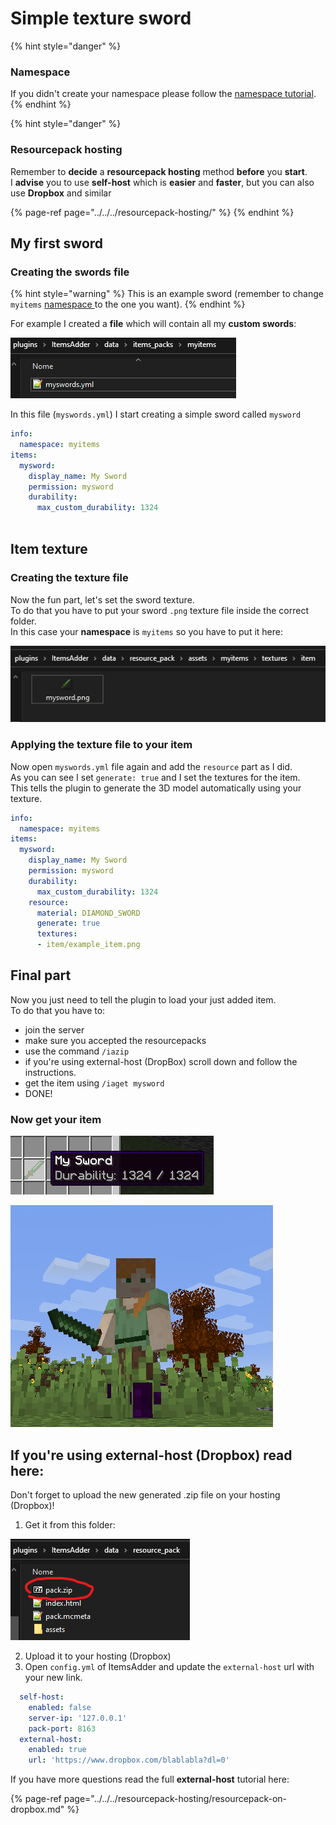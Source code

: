 # Simple texture sword

{% hint style="danger" %}
### Namespace

If you didn't create your namespace please follow the [namespace tutorial](../creating-your-namespace.md).
{% endhint %}

{% hint style="danger" %}
### Resourcepack hosting

Remember to **decide** a **resourcepack hosting** method **before** you **start**.  
I **advise** you to use **self-host** which is **easier** and **faster**, but you can also use **Dropbox** and similar

{% page-ref page="../../../resourcepack-hosting/" %}
{% endhint %}

## My first sword

### Creating the swords file

{% hint style="warning" %}
This is an example sword \(remember to change `myitems` [namespace ](../basic-concepts/namespace.md)to the one you want\).
{% endhint %}

For example I created a **file** which will contain all my **custom swords**:

![](../../../../.gitbook/assets/immagine%20%2822%29.png)

In this file \(`myswords.yml`\) I start creating a simple sword called `mysword`

```yaml
info:
  namespace: myitems
items:
  mysword:
    display_name: My Sword
    permission: mysword
    durability:
      max_custom_durability: 1324
  
```

## Item texture

### Creating the texture file

Now the fun part, let's set the sword texture.  
To do that you have to put your sword `.png` texture file inside the correct folder.  
In this case your **namespace** is `myitems` so you have to put it here:

![](../../../../.gitbook/assets/immagine%20%2819%29.png)

### Applying the texture file to your item

Now open `myswords.yml` file again and add the `resource` part as I did.  
As you can see I set `generate: true` and I set the textures for the item.  
This tells the plugin to generate the 3D model automatically using your texture.

```yaml
info:
  namespace: myitems
items:
  mysword:
    display_name: My Sword
    permission: mysword
    durability:
      max_custom_durability: 1324
    resource:
      material: DIAMOND_SWORD
      generate: true
      textures:
      - item/example_item.png
```

## Final part

Now you just need to tell the plugin to load your just added item.  
To do that you have to:  
- join the server  
- make sure you accepted the resourcepacks  
- use the command `/iazip`  
- if you're using external-host \(DropBox\) scroll down and follow the instructions.  
- get the item using `/iaget mysword`  
- DONE!

### Now get your item

![](../../../../.gitbook/assets/immagine%20%2818%29.png)

![](../../../../.gitbook/assets/immagine%20%2816%29.png)

## If you're using external-host \(Dropbox\) read here:

Don't forget to upload the new generated .zip file on your hosting \(Dropbox\)!  
1. Get it from this folder:

![](../../../../.gitbook/assets/immagine%20%2896%29%20%282%29%20%283%29.png)

2. Upload it to your hosting \(Dropbox\)  
3. Open `config.yml` of ItemsAdder and update the `external-host` url with your new link.

```yaml
  self-host:
    enabled: false
    server-ip: '127.0.0.1'
    pack-port: 8163
  external-host:
    enabled: true
    url: 'https://www.dropbox.com/blablabla?dl=0'
```

If you have more questions read the full **external-host** tutorial here:

{% page-ref page="../../../resourcepack-hosting/resourcepack-on-dropbox.md" %}



